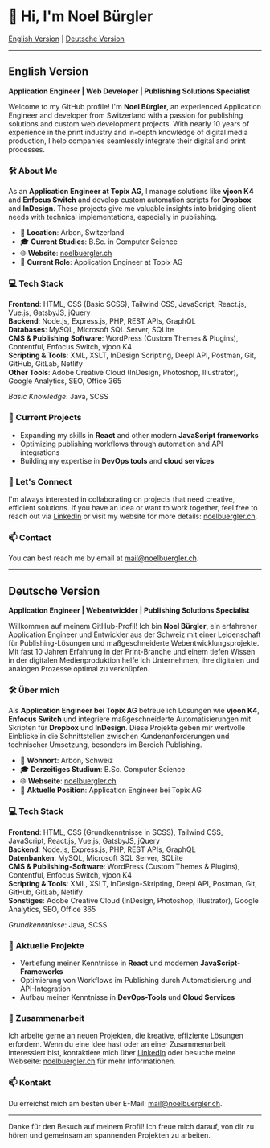 # 👋 Hi, I'm Noel Bürgler

[English Version](#english-version) | [Deutsche Version](#deutsche-version)

---

## English Version

**Application Engineer | Web Developer | Publishing Solutions Specialist**

Welcome to my GitHub profile! I'm **Noel Bürgler**, an experienced Application Engineer and developer from Switzerland with a passion for publishing solutions and custom web development projects. With nearly 10 years of experience in the print industry and in-depth knowledge of digital media production, I help companies seamlessly integrate their digital and print processes.

### 🛠️ About Me
As an **Application Engineer at Topix AG**, I manage solutions like **vjoon K4** and **Enfocus Switch** and develop custom automation scripts for **Dropbox** and **InDesign**. These projects give me valuable insights into bridging client needs with technical implementations, especially in publishing.

- 📍 **Location**: Arbon, Switzerland
- 🎓 **Current Studies**: B.Sc. in Computer Science
- 🌐 **Website**: [noelbuergler.ch](https://noelbuergler.ch)
- 💼 **Current Role**: Application Engineer at Topix AG

### 💻 Tech Stack

**Frontend**: HTML, CSS (Basic SCSS), Tailwind CSS, JavaScript, React.js, Vue.js, GatsbyJS, jQuery  
**Backend**: Node.js, Express.js, PHP, REST APIs, GraphQL  
**Databases**: MySQL, Microsoft SQL Server, SQLite  
**CMS & Publishing Software**: WordPress (Custom Themes & Plugins), Contentful, Enfocus Switch, vjoon K4  
**Scripting & Tools**: XML, XSLT, InDesign Scripting, Deepl API, Postman, Git, GitHub, GitLab, Netlify  
**Other Tools**: Adobe Creative Cloud (InDesign, Photoshop, Illustrator), Google Analytics, SEO, Office 365  

*Basic Knowledge*: Java, SCSS

### 🌱 Current Projects
- Expanding my skills in **React** and other modern **JavaScript frameworks**
- Optimizing publishing workflows through automation and API integrations
- Building my expertise in **DevOps tools** and **cloud services**

### 🤝 Let's Connect
I'm always interested in collaborating on projects that need creative, efficient solutions. If you have an idea or want to work together, feel free to reach out via [LinkedIn](https://www.linkedin.com/in/noel-b%C3%BCrgler-662b2118b/) or visit my website for more details: [noelbuergler.ch](https://noelbuergler.ch).

### 📫 Contact
You can best reach me by email at [mail@noelbuergler.ch](mailto:mail@noelbuergler.ch).

---

## Deutsche Version

**Application Engineer | Webentwickler | Publishing Solutions Specialist**

Willkommen auf meinem GitHub-Profil! Ich bin **Noel Bürgler**, ein erfahrener Application Engineer und Entwickler aus der Schweiz mit einer Leidenschaft für Publishing-Lösungen und maßgeschneiderte Webentwicklungsprojekte. Mit fast 10 Jahren Erfahrung in der Print-Branche und einem tiefen Wissen in der digitalen Medienproduktion helfe ich Unternehmen, ihre digitalen und analogen Prozesse optimal zu verknüpfen.

### 🛠️ Über mich
Als **Application Engineer bei Topix AG** betreue ich Lösungen wie **vjoon K4**, **Enfocus Switch** und integriere maßgeschneiderte Automatisierungen mit Skripten für **Dropbox** und **InDesign**. Diese Projekte geben mir wertvolle Einblicke in die Schnittstellen zwischen Kundenanforderungen und technischer Umsetzung, besonders im Bereich Publishing.

- 📍 **Wohnort**: Arbon, Schweiz
- 🎓 **Derzeitiges Studium**: B.Sc. Computer Science
- 🌐 **Webseite**: [noelbuergler.ch](https://noelbuergler.ch)
- 💼 **Aktuelle Position**: Application Engineer bei Topix AG

### 💻 Tech Stack

**Frontend**: HTML, CSS (Grundkenntnisse in SCSS), Tailwind CSS, JavaScript, React.js, Vue.js, GatsbyJS, jQuery  
**Backend**: Node.js, Express.js, PHP, REST APIs, GraphQL  
**Datenbanken**: MySQL, Microsoft SQL Server, SQLite  
**CMS & Publishing-Software**: WordPress (Custom Themes & Plugins), Contentful, Enfocus Switch, vjoon K4  
**Scripting & Tools**: XML, XSLT, InDesign-Skripting, Deepl API, Postman, Git, GitHub, GitLab, Netlify  
**Sonstiges**: Adobe Creative Cloud (InDesign, Photoshop, Illustrator), Google Analytics, SEO, Office 365  

*Grundkenntnisse*: Java, SCSS

### 🌱 Aktuelle Projekte
- Vertiefung meiner Kenntnisse in **React** und modernen **JavaScript-Frameworks**
- Optimierung von Workflows im Publishing durch Automatisierung und API-Integration
- Aufbau meiner Kenntnisse in **DevOps-Tools** und **Cloud Services**

### 🤝 Zusammenarbeit
Ich arbeite gerne an neuen Projekten, die kreative, effiziente Lösungen erfordern. Wenn du eine Idee hast oder an einer Zusammenarbeit interessiert bist, kontaktiere mich über [LinkedIn](https://www.linkedin.com/in/noel-b%C3%BCrgler-662b2118b/) oder besuche meine Webseite: [noelbuergler.ch](https://noelbuergler.ch) für mehr Informationen.

### 📫 Kontakt
Du erreichst mich am besten über E-Mail: [mail@noelbuergler.ch](mailto:mail@noelbuergler.ch).

---

Danke für den Besuch auf meinem Profil! Ich freue mich darauf, von dir zu hören und gemeinsam an spannenden Projekten zu arbeiten.
